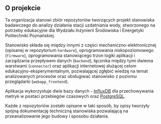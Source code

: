 ## O projekcie

Ta organizacja stanowi zbiór repozytoriów tworzących projekt stanowiska badawczego do analizy działania stacji uzdatniania wody, stworzonego na potrzeby edukacyjne dla Wydziału Inżynierii Środowiska i Energetyki Politechniki Poznańskiej. 

Stanowisko składa się między innymi z części mechaniczno-elektronicznej (opisanej w repozytorium `hardware`), oprogramowania niskopoziomowego (`firmware`), oprogramowania stanowiącego trzon logiki aplikacji i zarządzania przepływem danych (`backend`), łącznika między tymi dwiema warstwami (`connector`) oraz aplikacji internetowej służącej celom edukacyjno-eksperymentalnym, pozwalającej zgłębić wiedzę na temat analizowanych procesów oraz obsługiwać stanowisko z poziomu przeglądarki (`webapp_frontend`).

Aplikacja wykorzystuje dwie bazy danych - [InfluxDB](https://www.influxdata.com/) dla przechowywania metryk w postaci przebiegów czasowych oraz [PostgreSQL](https://www.postgresql.org/).

Każde z repozytoriów zostało opisane w taki sposób, by opisy tworzyły spójną dokumentację techniczną stanowiska pozwalającą na przeanalizowanie jego budowy i sposobu działania.
